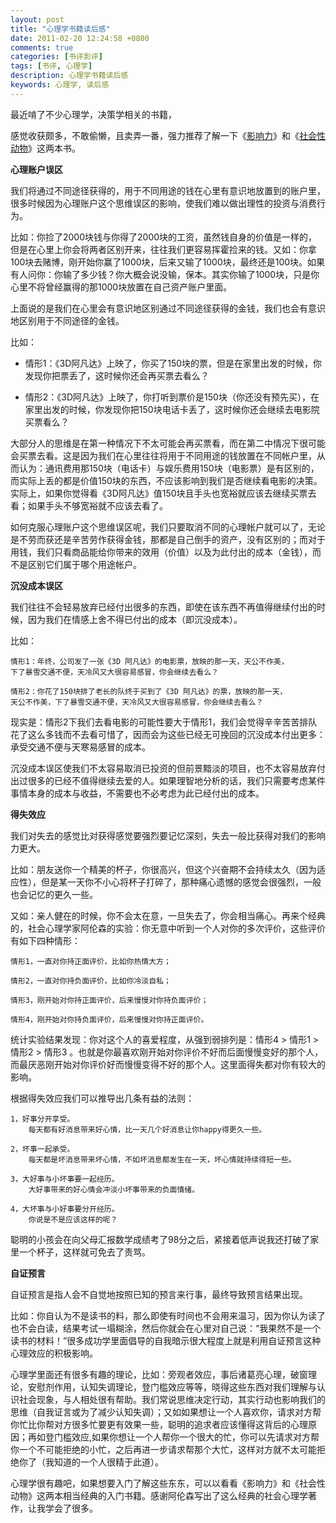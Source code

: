 ```yaml
---
layout: post
title: "心理学书籍读后感"
date: 2011-02-20 12:24:58 +0800
comments: true
categories: [书评影评]
tags: [书评, 心理学]
description: 心理学书籍读后感
keywords: 心理学, 读后感
---
```


最近啃了不少心理学，决策学相关的书籍，

感觉收获颇多，不敢偷懒，且卖弄一番，强力推荐了解一下《[影响力](http://book.douban.com/subject/1786387/)》和《[社会性动物](http://book.douban.com/subject/2328458/)》这两本书。

<!--more-->

**心理账户误区**

我们将通过不同途径获得的，用于不同用途的钱在心里有意识地放置到的账户里，很多时候因为心理账户这个思维误区的影响，使我们难以做出理性的投资与消费行为。

比如：你捡了2000块钱与你得了2000块的工资，虽然钱自身的价值是一样的，但是在心里上你会将两者区别开来，往往我们更容易挥霍捡来的钱。又如：你拿100块去赌博，刚开始你赢了1000块，后来又输了1000块，最终还是100块。如果有人问你：你输了多少钱？你大概会说没输，保本。其实你输了1000块，只是你心里不将曾经赢得的那1000块放置在自己资产账户里面。

上面说的是我们在心里会有意识地区别通过不同途径获得的金钱，我们也会有意识地区别用于不同途径的金钱。

比如：

* 情形1：《3D阿凡达》上映了，你买了150块的票，但是在家里出发的时候，你发现你把票丢了，这时候你还会再买票去看么？

* 情形2：《3D阿凡达》上映了，你打听到票价是150块（你还没有预先买），在家里出发的时候，你发现你把150块电话卡丢了，这时候你还会继续去电影院买票看么？

大部分人的思维是在第一种情况下不太可能会再买票看，而在第二中情况下很可能会买票去看。这是因为我们在心里往往将用于不同用途的钱放置在不同帐户里，从而认为：通讯费用那150块（电话卡）与娱乐费用150块（电影票）是有区别的，而实际上丢的都是价值150块的东西，不应该影响到我们是否继续看电影的决策。实际上，如果你觉得看《3D阿凡达》值150块且手头也宽裕就应该去继续买票去看；如果手头不够宽裕就不应该去看了。

如何克服心理账户这个思维误区呢，我们只要取消不同的心理帐户就可以了，无论是不劳而获还是辛苦劳作获得金钱，那都是自己倒手的资产，没有区别的；而对于用钱，我们只看商品能给你带来的效用（价值）以及为此付出的成本（金钱），而不是区别它们属于哪个用途帐户。

**沉没成本误区**

我们往往不会轻易放弃已经付出很多的东西，即使在该东西不再值得继续付出的时候，因为我们在情感上舍不得已付出的成本（即沉没成本）。

比如：

	情形1：年终，公司发了一张《3D 阿凡达》的电影票，放映的那一天，天公不作美，
	下了暴雪交通不便，天冷风又大很容易感冒，你会继续去看么？

	情形2：你花了150块排了老长的队终于买到了《3D 阿凡达》的票，放映的那一天，
	天公不作美，下了暴雪交通不便，天冷风又大很容易感冒，你会继续去看么？

现实是：情形2下我们去看电影的可能性要大于情形1，我们会觉得辛辛苦苦排队花了这么多钱而不去看可惜了，因而会为这些已经无可挽回的沉没成本付出更多：承受交通不便与天寒易感冒的成本。

沉没成本误区使我们不太容易取消已投资的但前景黯淡的项目，也不太容易放弃付出过很多的已经不值得继续去爱的人。如果理智地分析的话，我们只需要考虑某件事情本身的成本与收益，不需要也不必考虑为此已经付出的成本。

**得失效应**

我们对失去的感觉比对获得感觉要强烈要记忆深刻，失去一般比获得对我们的影响力更大。

比如：朋友送你一个精美的杯子，你很高兴，但这个兴奋期不会持续太久（因为适应性），但是某一天你不小心将杯子打碎了，那种痛心遗憾的感觉会很强烈，一般也会记忆的更久一些。

又如：亲人健在的时候，你不会太在意，一旦失去了，你会相当痛心。再来个经典的，社会心理学家阿伦森的实验：你无意中听到一个人对你的多次评价，这些评价有如下四种情形：

	情形1，一直对你持正面评价，比如你热情大方；

	情形2，一直对你持负面评价，比如你冷淡自私；

	情形3，刚开始对你持正面评价，后来慢慢对你持负面评价；

	情形4，刚开始对你持负面评价，后来慢慢对你持正面评价。

统计实验结果发现：你对这个人的喜爱程度，从强到弱排列是：情形4 > 情形1 > 情形2 > 情形3 。也就是你最喜欢刚开始对你评价不好而后面慢慢变好的那个人，而最厌恶刚开始对你评价好而慢慢变得不好的那个人。这里面得失都对你有较大的影响。

根据得失效应我们可以推导出几条有益的法则：

	1，好事分开享受。
		每天都有好消息带来好心情，比一天几个好消息让你happy得更久一些。

	2，坏事一起承受。
		每天都是坏消息带来坏心情，不如坏消息都发生在一天，坏心情就持续得短一些。

	3，大好事与小坏事要一起经历。
		大好事带来的好心情会冲淡小坏事带来的负面情绪。

	4，大坏事与小好事要分开经历。
		你说是不是应该这样的呢？

聪明的小孩会在向父母汇报数学成绩考了98分之后，紧接着低声说我还打破了家里一个杯子，这样就可免去了责骂。

**自证预言**

自证预言是指人会不自觉地按照已知的预言来行事，最终导致预言结果出现。

比如：你自认为不是读书的料，那么即使有时间也不会用来温习，因为你认为读了也不会白读，结果考试一塌糊涂，然后你就会在心里对自己说：“我果然不是一个读书的材料！”很多成功学里面倡导的自我暗示很大程度上就是利用自证预言这种心理效应的积极影响。

心理学里面还有很多有趣的理论，比如：旁观者效应，事后诸葛亮心理，破窗理论，安慰剂作用，认知失调理论，登门槛效应等等，晓得这些东西对我们理解与认识社会现象，与人相处很有帮助。我们常说思维决定行动，其实行动也影响我们的思维（自我证言或为了减少认知失调）；又如如果想让一个人喜欢你，请求对方帮你忙比你帮对方很多忙要更有效果一些，聪明的追求者应该懂得这背后的心理原因；再如登门槛效应,如果你想让一个人帮你一个很大的忙，你可以先请求对方帮你一个不可能拒绝的小忙，之后再进一步请求帮那个大忙，这样对方就不太可能拒绝你了（我知道的一个人很精于此道）。

心理学很有趣吧，如果想要入门了解这些东东，可以以看看《影响力》和《社会性动物》这两本相当经典的入门书籍。感谢阿伦森写出了这么经典的社会心理学著作，让我学会了很多。

